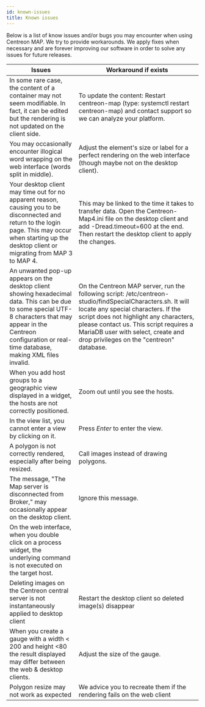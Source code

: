 ```yaml
---
id: known-issues
title: Known issues
---
```


Below is a list of know issues and/or bugs you may encounter when using
Centreon MAP. We try to provide workarounds. We apply fixes when
necessary and are forever improving our software in order to solve any
issues for future releases.

  | Issues  | Workaround if exists |
  | ------------------------------------- | --------------------------------------------------------------------- | 
  | In some rare case, the content of a container may  not seem modifiable. In fact, it can be edited but the  rendering is not updated on the client side. | To update the content: Restart centreon-map (type: systemctl restart centreon-map) and contact support so we can analyze your platform. |
  | You may occasionally encounter illogical word wrapping on the web interface (words split in middle). | Adjust the element\'s size or label for a perfect rendering on the web interface (though maybe not on the desktop client). |
  | Your desktop client may time out for no apparent reason, causing you to be  disconnected and return to the login page. This may occur when starting up the desktop client or migrating from MAP 3 to MAP 4. | This may be linked to the time it takes to transfer data. Open the Centreon-Map4.ini file on the desktop client and add -Dread.timeout=600 at the end. Then restart the desktop client to apply the changes. |
  | An unwanted pop-up appears on the desktop client showing hexadecimal data. This can be due to some special UTF-8 characters that may appear in the Centreon configuration or real-time database, making XML files invalid. | On the Centreon MAP server, run the following script: /etc/centreon-studio/findSpecialCharacters.sh. It will locate any special characters. If the script does not highlight any characters, please contact us. This script requires a MariaDB user with select, create and drop privileges on the \"centreon\" database. |
  | When you add host groups to a geographic view displayed in a widget, the hosts are not correctly positioned. | Zoom out until you see the hosts. | 
  | In the view list, you cannot enter a view by clicking on it. | Press *Enter* to enter the view.                          
  | A polygon is not correctly rendered, especially after being resized. | Call images instead of drawing polygons. |               
  | The message, \"The Map server is disconnected from Broker,\" may occasionally appear on the desktop client. | Ignore this message.
  | On the web interface, when you double click on a process widget, the underlying command is not executed on the target host. | |              
  | Deleting images on the Centreon central server is not instantaneously applied to desktop client |  Restart the desktop client so deleted image(s) disappear |           
  | When you create a gauge with a width \< 200 and height \<80 the result displayed may differ between the web & desktop clients. | Adjust the size of the gauge. |         
  | Polygon resize may not work as expected | We advice you to recreate them if the rendering fails on the web client |
